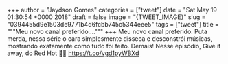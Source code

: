 
+++
author = "Jaydson Gomes"
categories = ["tweet"]
date = "Sat May 19 01:30:54 +0000 2018"
draft = false
image = "{TWEET_IMAGE}"
slug = "0394455d9e1503de9771b4d6fcbb745c5344eee5"
tags = ["tweet"]
title = """Meu novo canal preferido...."""
+++
Meu novo canal preferido. Puta merda, nessa série o cara simplesmente disseca e desconstrói músicas, mostrando exatamente como tudo foi feito. Demais!
Nesse episódio, Give it away, do Red Hot 💞💖 https://t.co/vgd1pyWBXd
